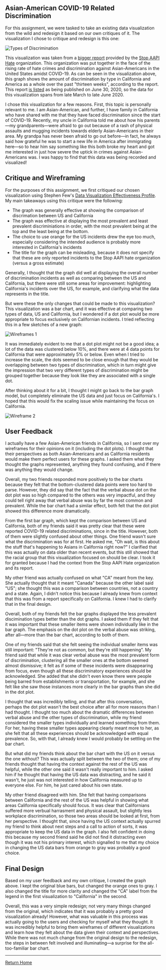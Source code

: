 ## Asian-American COVID-19 Related Discrimination 

For this assignment, we were tasked to take an existing data visualization from the wild and redesign it based on our own critiques of it. The visualization I chose to critique and redesign is this one:

![Types of Discrimination](https://i.imgur.com/nB6VsDw.png)

This visualization was taken from a [bigger report](https://secureservercdn.net/104.238.69.231/a1w.90d.myftpupload.com/wp-content/uploads/2020/10/Stop_AAPI_Hate_CA_Report_200630.pdf) provided by the [Stop AAPI Hate](https://stopaapihate.org/) organization. This organization was put together in the face of the rising rate of hate crimes and discrimination against Asian-Americans in the United States amidst COVID-19. As can be seen in the visualization above, this graph shows the amount of discrimination by type in California and America as a whole over the past "thirteen weeks", according to the report. This report [is listed](https://stopaapihate.org/reportsreleases/) as being published on June 30, 2020, so the data for this visualization spans from late March to late June 2020.  

I chose this visualization for a few reasons. First, this topic is personally relevant to me. I am Asian-American, and further, I have family in California who have shared with me that they have faced discrimination since the start of COVID-19. Recently, my uncle in California told me about how his parents&mdash;my grandparents&mdash;were afraid to go out because of a rash of physical assaults and mugging incidents towards elderly Asian-Americans in their area. My grandpa has never been afraid to go out before&mdash;in fact, he always said how grateful he was to start a new life in America after immigrating here&mdash;so to hear him say something like this both broke my heart and got me interested in just how severe the uptick in crimes against Asian-Americans was. I was happy to find that this data was being recorded and visualized! 

## Critique and Wireframing 

For the purposes of this assignment, we first critiqued our chosen visualization using Stephen Few's [Data Visualization Effectiveness Profile](http://www.perceptualedge.com/articles/visual_business_intelligence/data_visualization_effectiveness_profile.pdf). My main takeaways using this critique were the following: 

* The graph was generally effective at showing the comparison of discrimation between US and California 
* The graph was effective at displaying the most prevalent and least prevalent discriminiations in order, with the most prevalent being at the top and the least being at the bottom. 
* The choice to use orange for the US incidents drew the eye too much, especially considering the intended audience is probably more interested in California's incidents 
* The title for the graph can be misleading, because it does not specify that these are only reported incidents to the Stop AAPI hate organization (versus a gross estimate) 

Generally, I thought that the graph did well at displaying the overall number of discrimination incidents as well as comparing between the US and California, but there were still some areas for improvement: highlighting California's incidents over the US, for example, and clarifying what the data represents in the title. 

But were these the only changes that could be made to this visualization? This visualization was a bar chart, and it was effective at comparing two types of data, US and California, but I wondered if a dot plot would be more appropriate to focus exclusively on Californian incidents. I tried reflecting this in a few sketches of a new graph: 

![Wireframes 1](https://i.imgur.com/5cR39tL.jpg)

It was immediately evident to me that a dot plot might not be a good idea; a lot of the data was clustered below 10%, and there were at 4 data points for California that were approximately 5% or below. Even when I tried to increase the scale, the dots seemed to be close enough that they would be overlapping between two types of discrimination, which in turn might give the impression that two very different types of discrimination might be grouped together because they look like they are associated with a single dot.

After thinking about it for a bit, I thought I might go back to the bar graph model, but completely eliminate the US data and just focus on California's. I hoped that this would fix the scaling issue while maintaining the focus on California. 

![Wireframe 2](https://i.imgur.com/RAgnjVm.jpg) 

## User Feedback 

I actually have a few Asian-American friends in California, so I sent over my wireframes for their opinions on it (including the dot plots). I thought that their perspectives as both Asian-Americans and as California residents would make them perfect users for these graphs. I asked them what they thought the graphs represented, anything they found confusing, and if there was anything they would change. 

Overall, my two friends responded more positively to the bar charts because they felt that the bottom-clustered data points were too hard to parse. However, they did say that the fact that the verbal abuse dot on the dot plot was so high compared to the others was very impactful, and they could tell right away that verbal abuse was by far the most common and prevalent. While the bar chart had a similar effect, both felt that the dot plot showed this difference more dramatically. 

From the first bar graph, which kept the comparison between US and California, both of my friends said it was pretty clear that these were reported COVID-19 related discriminations, since in the title. However, both of them were slightly confused about other things. One friend wasn't sure what the discrimination was for at first. He asked me, "Oh wait, is this about the stuff that's happening to Asians in California right now?" I clarified that this was actually on data older than recent events, but this still showed that the racial group that this visualization focused on should be clear. I took it for granted because I had the context from the Stop AAPI Hate organization and its report. 

My other friend was actually confused on what "CA" meant from the key. She actually thought that it meant "Canada" because the other label said "US"; she thought this was a comparison between countries, not a country and a state. Again, I didn't notice this because I already knew from context that this was from a report specifically on California. I knew I had to clarify that in the final design. 

Overall, both of my friends felt the bar graphs displayed the less prevalent discimination types better than the dot graphs. I asked them if they felt that it was important that these smaller items were shown individually like in the bar graph. The emphasis on the dot plot on the verbal abuse was striking, after all&mdash;more than the bar chart, according to both of them. 

One of my friends said that she felt seeing the individual smaller items was still important: "They're not as common, but they're still happening". My friend said that while it was clear verbal abuse was the most prevalent form of discrimination, clustering all the smaller ones at the bottom seemed almost dismissive; it felt as if some of these incidents were disappearing from focus, even though all these discriminatory experiences should be acknowledged. She added that she didn't even know there were people being barred from establishments or transportation, for example, and she felt like she saw those instances more clearly in the bar graphs than she did in the dot plot. 

I thought that was incredibly telling, and that after this conversation, perhaps the dot plot wasn't the best choice after all for more reasons than I had thought. I thought too much about the dramatic differences between verbal abuse and the other types of discrimination, while my friend considered the smaller types individually and learned something from them. For her, having these smaller types appearing clearly meant more to her, as she felt that all these experiences should be acknowledged with equal prevalence. So, with that, I already knew I would probably be settling on the bar chart. 

But what did my friends think about the bar chart with the US on it versus the one without? This was actually split between the two of them; one of my friends thought that having the context against the rest of the US was helpful, while the other one said it wasn't really important to him. I asked him if he thought that having the US data was distracting, and he said it wasn't, he just was not interested in how California measured up to everyone else. For him, he just cared about his own state. 

My other friend disagreed with him. She felt that having comparisons between California and the rest of the US was helpful in showing what areas California specifically should focus. It was clear that Californians suffered more verbual harrasment and physical assault, but slightly less workplace discrimination, so those two areas should be looked at first, from her perspective. I thought that, since having the US context actually spurred my friend to think about next steps and a call to action of sorts, it was appropriate to keep the US data in the graph. I also felt confident in doing this because my second friend said he did not find it distracting even though it was not his primary interest, which signalled to me that my choice in changing the US data bars from orange to gray was probably a good choice. 

## Final Design 

<div class="flourish-embed flourish-chart" data-src="visualisation/5360600"><script src="https://public.flourish.studio/resources/embed.js"></script></div>

Based on my user feedback and my own critique, I created the graph above. I kept the original blue bars, but changed the orange ones to gray. I also changed the title for more clarity and changed the "CA" label from the legend in the first visualization to "California" in the second. 

Overall, this was a very simple redesign; not very many things changed from the original, which indicates that it was probably a pretty good visualization already! However, what was valuable in this process was actually going to the users and checking for myself what they thought. It was incredibly helpful to bring them wireframes of different visualizations and learn how they felt about the data given their context and perspectives. While there was not much change from the original design to the redesign, the steps in between felt involved and illuminating&mdash;a surprise for the all-too-familiar bar chart.  

<hr>

[Return Home](https://ascho18.github.io/cho-portfolio/) 
